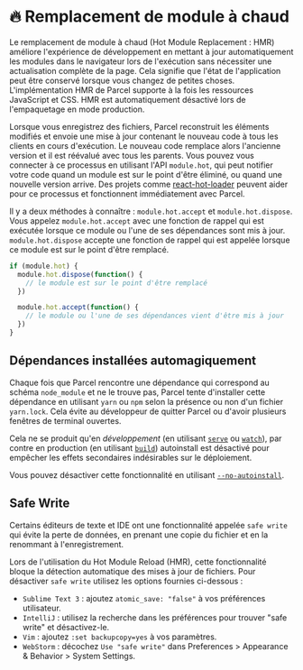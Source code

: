 # 🔥 Remplacement de module à chaud

Le remplacement de module à chaud (Hot Module Replacement : HMR) améliore l'expérience de développement en mettant à jour automatiquement les modules dans le navigateur lors de l'exécution sans nécessiter une actualisation complète de la page. Cela signifie que l'état de l'application peut être conservé lorsque vous changez de petites choses. L'implémentation HMR de Parcel supporte à la fois les ressources JavaScript et CSS. HMR est automatiquement désactivé lors de l'empaquetage en mode production.

Lorsque vous enregistrez des fichiers, Parcel reconstruit les éléments modifiés et envoie une mise à jour contenant le nouveau code à tous les clients en cours d'exécution. Le nouveau code remplace alors l'ancienne version et il est réévalué avec tous les parents. Vous pouvez vous connecter à ce processus en utilisant l'API `module.hot`, qui peut notifier votre code quand un module est sur le point d'être éliminé, ou quand une nouvelle version arrive. Des projets comme [react-hot-loader](https://github.com/gaearon/react-hot-loader) peuvent aider pour ce processus et fonctionnent immédiatement avec Parcel.

Il y a deux méthodes à connaître : `module.hot.accept` et `module.hot.dispose`. Vous appelez `module.hot.accept` avec une fonction de rappel qui est exécutée lorsque ce module ou l'une de ses dépendances sont mis à jour. `module.hot.dispose` accepte une fonction de rappel qui est appelée lorsque ce module est sur le point d'être remplacé.

```javascript
if (module.hot) {
  module.hot.dispose(function() {
    // le module est sur le point d'être remplacé
  })

  module.hot.accept(function() {
    // le module ou l'une de ses dépendances vient d'être mis à jour
  })
}
```

## Dépendances installées automagiquement

Chaque fois que Parcel rencontre une dépendance qui correspond au schéma `node_module` et ne le trouve pas, Parcel tente d'installer cette dépendance en utilisant `yarn` ou `npm` selon la présence ou non d'un fichier `yarn.lock`. Cela évite au développeur de quitter Parcel ou d'avoir plusieurs fenêtres de terminal ouvertes.

Cela ne se produit qu'en _développement_ (en utilisant [`serve`](cli.md#serve) ou [`watch`](cli.md#watch)), par contre en production (en utilisant [`build`](cli.md#build)) autoinstall est désactivé pour empêcher les effets secondaires indésirables sur le déploiement.

Vous pouvez désactiver cette fonctionnalité en utilisant [`--no-autoinstall`](cli.md#désactiver-linstallation-automatique-de-dépendances).

## Safe Write

Certains éditeurs de texte et IDE ont une fonctionnalité appelée `safe write` qui évite la perte de données, en prenant une copie du fichier et en la renommant à l'enregistrement.

Lors de l'utilisation du Hot Module Reload (HMR), cette fonctionnalité bloque la détection automatique des mises à jour de fichiers. Pour désactiver `safe write` utilisez les options fournies ci-dessous :

- `Sublime Text 3` : ajoutez `atomic_save: "false"` à vos préférences utilisateur.
- `IntelliJ` : utilisez la recherche dans les préférences pour trouver "safe write" et désactivez-le.
- `Vim` : ajoutez `:set backupcopy=yes` à vos paramètres.
- `WebStorm` : décochez `Use "safe write"` dans Preferences > Appearance & Behavior > System Settings.
